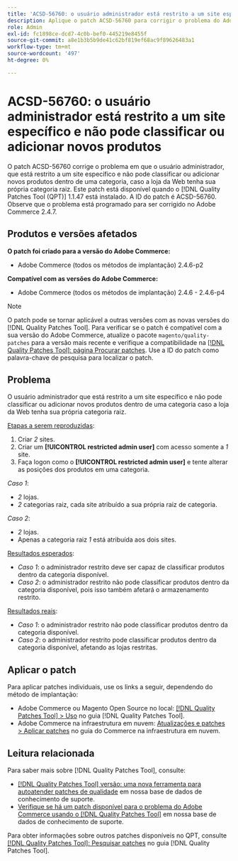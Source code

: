 ```yaml
---
title: 'ACSD-56760: o usuário administrador está restrito a um site específico e não pode classificar ou adicionar novos produtos'
description: Aplique o patch ACSD-56760 para corrigir o problema do Adobe Commerce em que o usuário administrador, que está restrito a um site específico e não pode classificar ou adicionar novos produtos dentro de uma categoria, caso a loja da Web tenha sua própria categoria raiz.
role: Admin
exl-id: fc1898ce-dcd7-4c0b-bef0-445219e8455f
source-git-commit: a8e1b3b5b9de41c62bf819ef68ac9f89626483a1
workflow-type: tm+mt
source-wordcount: '497'
ht-degree: 0%

---
```


# ACSD-56760: o usuário administrador está restrito a um site específico e não pode classificar ou adicionar novos produtos

O patch ACSD-56760 corrige o problema em que o usuário administrador, que está restrito a um site específico e não pode classificar ou adicionar novos produtos dentro de uma categoria, caso a loja da Web tenha sua própria categoria raiz. Este patch está disponível quando o [!DNL Quality Patches Tool (QPT)] 1.1.47 está instalado. A ID do patch é ACSD-56760. Observe que o problema está programado para ser corrigido no Adobe Commerce 2.4.7.

## Produtos e versões afetados

**O patch foi criado para a versão do Adobe Commerce:**

* Adobe Commerce (todos os métodos de implantação) 2.4.6-p2

**Compatível com as versões do Adobe Commerce:**

* Adobe Commerce (todos os métodos de implantação) 2.4.6 - 2.4.6-p4

>[!NOTE]
>
>O patch pode se tornar aplicável a outras versões com as novas versões do [!DNL Quality Patches Tool]. Para verificar se o patch é compatível com a sua versão do Adobe Commerce, atualize o pacote `magento/quality-patches` para a versão mais recente e verifique a compatibilidade na [[!DNL Quality Patches Tool]: página Procurar patches](https://experienceleague.adobe.com/tools/commerce-quality-patches/index.html). Use a ID do patch como palavra-chave de pesquisa para localizar o patch.

## Problema

O usuário administrador que está restrito a um site específico e não pode classificar ou adicionar novos produtos dentro de uma categoria caso a loja da Web tenha sua própria categoria raiz.

<u>Etapas a serem reproduzidas</u>:

1. Criar *2* sites.
1. Criar um **[!UICONTROL restricted admin user]** com acesso somente a *1* site.
1. Faça logon como o **[!UICONTROL restricted admin user]** e tente alterar as posições dos produtos em uma categoria.

*Caso 1*:

* *2* lojas.
* *2* categorias raiz, cada site atribuído a sua própria raiz de categoria.

*Caso 2*:

* *2* lojas.
* Apenas a categoria raiz *1* está atribuída aos dois sites.

<u>Resultados esperados</u>:

* *Caso 1*: o administrador restrito deve ser capaz de classificar produtos dentro da categoria disponível.
* *Caso 2*: o administrador restrito não pode classificar produtos dentro da categoria disponível, pois isso também afetará o armazenamento restrito.

<u>Resultados reais</u>:

* *Caso 1*: o administrador restrito não pode classificar produtos dentro da categoria disponível.
* *Caso 2*: o administrador restrito pode classificar produtos dentro da categoria disponível, afetando as lojas restritas.

## Aplicar o patch

Para aplicar patches individuais, use os links a seguir, dependendo do método de implantação:

* Adobe Commerce ou Magento Open Source no local: [[!DNL Quality Patches Tool] > Uso](https://experienceleague.adobe.com/docs/commerce-operations/tools/quality-patches-tool/usage.html) no guia [!DNL Quality Patches Tool].
* Adobe Commerce na infraestrutura em nuvem: [Atualizações e patches > Aplicar patches](https://experienceleague.adobe.com/docs/commerce-cloud-service/user-guide/develop/upgrade/apply-patches.html) no guia do Commerce na infraestrutura em nuvem.

## Leitura relacionada

Para saber mais sobre [!DNL Quality Patches Tool], consulte:

* [[!DNL Quality Patches Tool] versão: uma nova ferramenta para autoatender patches de qualidade](/help/announcements/adobe-commerce-announcements/magento-quality-patches-released-new-tool-to-self-serve-quality-patches.md) em nossa base de dados de conhecimento de suporte.
* [Verifique se há um patch disponível para o problema do Adobe Commerce usando o [!DNL Quality Patches Tool]](/help/support-tools/patches-available-in-qpt-tool/check-patch-for-magento-issue-with-magento-quality-patches.md) em nossa base de dados de conhecimento de suporte.

Para obter informações sobre outros patches disponíveis no QPT, consulte [[!DNL Quality Patches Tool]: Pesquisar patches](https://experienceleague.adobe.com/tools/commerce-quality-patches/index.html) no guia [!DNL Quality Patches Tool].

